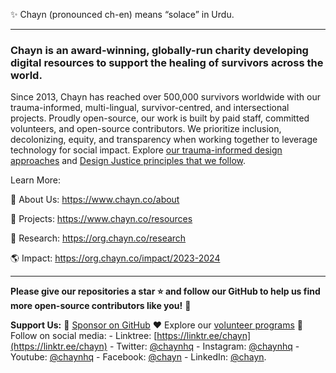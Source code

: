 ✨ Chayn (pronounced ch-en) means “solace” in Urdu.

---

### Chayn is an award-winning, globally-run charity developing digital resources to support the healing of survivors across the world.

Since 2013, Chayn has reached over 500,000 survivors worldwide with our trauma-informed, multi-lingual, survivor-centred, and intersectional projects. Proudly open-source, our work is built by paid staff, committed volunteers, and open-source contributors. 
We prioritize inclusion, decolonizing, equity, and transparency when working together to leverage technology for social impact. Explore [our trauma-informed design approaches](https://blog.chayn.co/trauma-informed-design-understanding-trauma-and-healing-f289d281495c#bfd5-9b19aef3af2) and [Design Justice principles that we follow](https://designjustice.org/read-the-principles).

Learn More:

  🤝 About Us: https://www.chayn.co/about

  🔎 Projects: https://www.chayn.co/resources

  📖 Research: https://org.chayn.co/research

  🌎 Impact: https://org.chayn.co/impact/2023-2024
  
---


**Please give our repositories a star ⭐ and follow our GitHub to help us find more open-source contributors like you!** 🙂

**Support Us:**
🙏 [Sponsor on GitHub](https://github.com/sponsors/chaynHQ)
❤️ Explore our [volunteer programs](https://www.chayn.co/get-involved)
📱 Follow on social media: - Linktree: [https://linktr.ee/chayn](https://linktr.ee/chayn) - Twitter: [@chaynhq](https://twitter.com/ChaynHQ) - Instagram: [@chaynhq](https://www.instagram.com/chaynhq/) - Youtube: [@chaynhq](https://www.youtube.com/@chaynhq) - Facebook: [@chayn](https://www.facebook.com/chayn) - LinkedIn: [@chayn](https://www.linkedin.com/company/chayn).

<!--

**Here are some ideas to get you started:**

🙋‍♀️ A short introduction - what is your organization all about?
🌈 Contribution guidelines - how can the community get involved?
👩‍💻 Useful resources - where can the community find your docs? Is there anything else the community should know?
🍿 Fun facts - what does your team eat for breakfast?
🧙 Remember, you can do mighty things with the power of [Markdown](https://docs.github.com/github/writing-on-github/getting-started-with-writing-and-formatting-on-github/basic-writing-and-formatting-syntax)
-->
